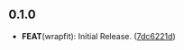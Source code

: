 ## 0.1.0

 - **FEAT**(wrapfit): Initial Release. ([7dc6221d](https://github.com/fischerscode/pub.packages/commit/7dc6221d380e4a6266830fedb6e7527270e32a75))

